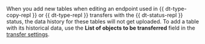 When you add new tables when editing an endpoint used in {{ dt-type-copy-repl }} or {{ dt-type-repl }} transfers with the {{ dt-status-repl }} status, the data history for these tables will not get uploaded. To add a table with its historical data, use the **List of objects to be transferred** field in the [transfer settings](../../../data-transfer/operations/transfer.md#update).
